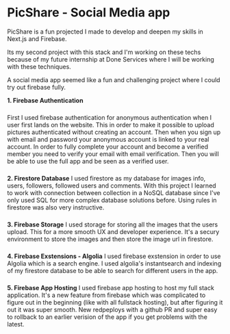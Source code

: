 
# PicShare - Social Media app

PicShare is a fun projected I made to develop and deepen my skills in Next.js and Firebase. 

Its my second project with this stack and I'm working on these techs because of my future internship at Done Services where I will be working with these techniques. 

A social media app seemed like a fun and challenging project where I could try out firebase fully. 

<strong>1. Firebase Authentication</strong>
###
First I used firebase authentication for anonymous authentication when I user first lands on the website. This in order to make it possible to upload pictures authenticated without creating an account. Then when you sign up with email and password your anonymous account is linked to your real account.
In order to fully complete your account and become a verified member you need to verify your email with email verification. 
Then you will be able to use the full app and be seen as a verified user.

###

<strong>2. Firestore Database</strong>
I used firestore as my database for images info, users, followers, followed users and comments. With this project I learned to work with connection between collection in a NoSQL database since I've only used SQL for more complex database solutions before. 
Using rules in firestore was also very instructive.

###

<strong>3. Firebase Storage</strong>
I used storage for storing all the images that the users upload. This for a more smooth UX and developer experience. It's a secury environment to store the images and then store the image url in firestore. 

###

<strong>4. Firebase Exstensions - Algolia</strong>
I used firebase exstension in order to use Algolia which is a search engine. I used algolia's instantsearch and indexing of my firestore database to be able to search for different users in the app. 

###

<strong>5. Firebase App Hosting</strong>
I used firebase app hosting to host my full stack application. It's a new feature from firebase which was complicated to figure out in the beginning (like with all fullstack hosting), but after figuring it out it was super smooth. New redpeploys with a github PR and super easy to rollback to an earlier verision of the app if you get problems with the latest. 
